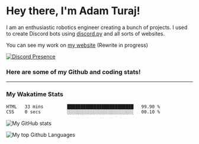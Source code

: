 # Hey there, I'm Adam Turaj!

I am an enthusiastic robotics engineer creating a bunch of projects. I used to create Discord bots using [discord.py](https://github.com/Rapptz/discord.py) and all sorts of websites.

You can see my work on [my website](https://adamturaj.com) (Rewrite in progress)

[![Discord Presence](https://lanyard.cnrad.dev/api/374147012599218176)](https://discord.com/users/374147012599218176)

### Here are some of my Github and coding stats!

---
### My Wakatime Stats
<!--START_SECTION:waka-->

```txt
HTML   33 mins         █████████████████████████   99.90 %
CSS    0 secs          ░░░░░░░░░░░░░░░░░░░░░░░░░   00.10 %
```

<!--END_SECTION:waka-->

![My GitHub stats](https://github-readme-stats.vercel.app/api?username=AdamTuraj&count_private=true&theme=dark)

![My top Github Languages](https://github-readme-stats.vercel.app/api/top-langs/?username=AdamTuraj&layout=compact&count_private=true&theme=dark)

